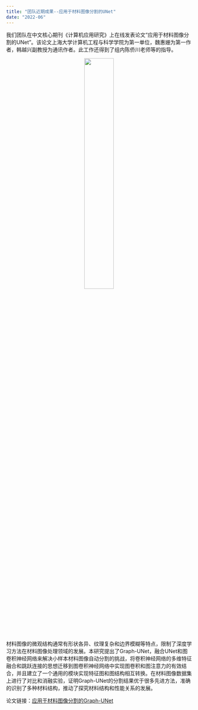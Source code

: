 ```yaml
---
title: "团队近期成果--应用于材料图像分割的UNet"
date: "2022-06"
---
```


我们团队在中文核心期刊《计算机应用研究》上在线发表论文“应用于材料图像分割的UNet”。该论文上海大学计算机工程与科学学院为第一单位，魏惠姗为第一作者，韩越兴副教授为通讯作者。此工作还得到了组内陈侨川老师等的指导。

<p align="center">
  <img src="/images/indexPic/2022/weihuishan.jpg" style="width:40%;" />
</p>

材料图像的微观结构通常有形状各异、纹理复杂和边界模糊等特点，限制了深度学习方法在材料图像处理领域的发展。本研究提出了Graph-UNet，融合UNet和图卷积神经网络来解决小样本材料图像自动分割的挑战，将卷积神经网络的多维特征融合和跳跃连接的思想迁移到图卷积神经网络中实现图卷积和图注意力的有效结合，并且建立了一个通用的模块实现特征图和图结构相互转换。在材料图像数据集上进行了对比和消融实验，证明Graph-UNet的分割结果优于很多先进方法，准确的识别了多种材料结构，推动了探究材料结构和性能关系的发展。

论文链接：[应用于材料图像分割的Graph-UNet](https://kns.cnki.net/kcms2/article/abstract?v=mV2q5OJ_OLz4Ln-yf6pNAQLmdHbxVVMvd7GN738Y1f5h8xJvD8cgn1Yu8mJ5wjOp23nKD9cIb55Mbq_3ycR_uK2qtM17lXH2APGAqUAcJbfYAOfFBkEboTPNpU4OHj4L3scWlmvbDlqnTj8Z3G-Bt5UFP_Ugdl13o4RdeD3h6Jatyy896yGQlQ==&uniplatform=NZKPT&language=CHS)